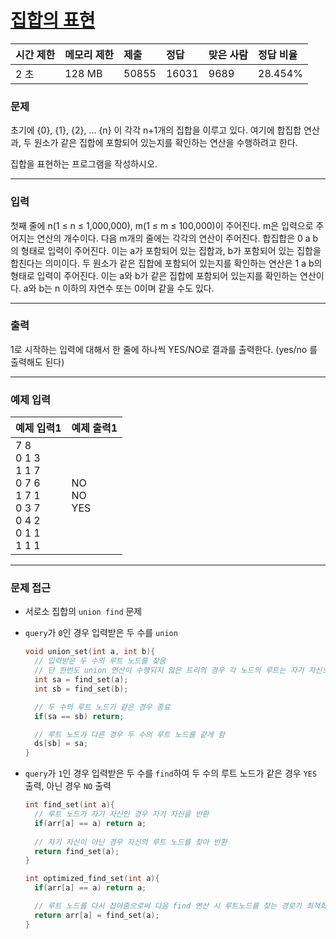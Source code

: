 # [집합의 표현](https://www.acmicpc.net/problem/1717)

<div align = center>

| 시간 제한 | 메모리 제한 | 제출  | 정답  | 맞은 사람 | 정답 비율 |
| :-------- | :---------- | :---- | :---- | :-------- | :-------- |
| 2 초      | 128 MB      | 50855 | 16031 | 9689      | 28.454%   |

</div>

### 문제

초기에 {0}, {1}, {2}, ... {n} 이 각각 n+1개의 집합을 이루고 있다. 여기에 합집합 연산과, 두 원소가 같은 집합에 포함되어 있는지를 확인하는 연산을 수행하려고 한다.

집합을 표현하는 프로그램을 작성하시오.

---

### 입력

첫째 줄에 n(1 ≤ n ≤ 1,000,000), m(1 ≤ m ≤ 100,000)이 주어진다. m은 입력으로 주어지는 연산의 개수이다. 다음 m개의 줄에는 각각의 연산이 주어진다. 합집합은 0 a b의 형태로 입력이 주어진다. 이는 a가 포함되어 있는 집합과, b가 포함되어 있는 집합을 합친다는 의미이다. 두 원소가 같은 집합에 포함되어 있는지를 확인하는 연산은 1 a b의 형태로 입력이 주어진다. 이는 a와 b가 같은 집합에 포함되어 있는지를 확인하는 연산이다. a와 b는 n 이하의 자연수 또는 0이며 같을 수도 있다.

---

### 출력

1로 시작하는 입력에 대해서 한 줄에 하나씩 YES/NO로 결과를 출력한다. (yes/no 를 출력해도 된다)

---

### 예제 입력

| 예제 입력1                                                                          | 예제 출력1        |
| :---------------------------------------------------------------------------------- | :---------------- |
| 7 8<br/>0 1 3<br/>1 1 7<br/>0 7 6<br/>1 7 1<br/>0 3 7<br/>0 4 2<br/>0 1 1<br/>1 1 1 | NO<br/>NO<br/>YES |

---

### 문제 접근

  - 서로소 집합의 `union find` 문제

  - `query`가 `0`인 경우 입력받은 두 수를 `union`

    ```cpp
    void union_set(int a, int b){
      // 입력받은 두 수의 루트 노드를 찾음
      // 단 한번도 union 연산이 수행되지 않은 트리의 경우 각 노드의 루트는 자기 자신으로 초기화 되어 있음
      int sa = find_set(a);
      int sb = find_set(b);

      // 두 수의 루트 노드가 같은 경우 종료
      if(sa == sb) return;

      // 루트 노드가 다른 경우 두 수의 루트 노드를 같게 함
      ds[sb] = sa;
    }
    ```

  - `query`가 `1`인 경우 입력받은 두 수를 `find`하여 두 수의 루트 노드가 같은 경우 `YES` 출력, 아닌 경우 `NO` 출력

    ```cpp
    int find_set(int a){
      // 루트 노드가 자기 자신인 경우 자기 자신을 반환
      if(arr[a] == a) return a;
      
      // 자기 자신이 아닌 경우 자신의 루트 노드를 찾아 반환
      return find_set(a);
    }

    int optimized_find_set(int a){
      if(arr[a] == a) return a;

      // 루트 노드를 다시 잡아줌으로써 다음 find 연산 시 루트노드를 찾는 경로가 최적화됨
      return arr[a] = find_set(a);
    }
    ```
